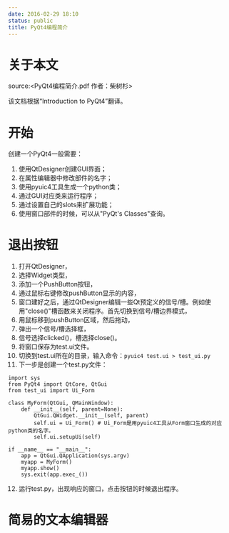 ```yaml
---
date: 2016-02-29 18:10
status: public
title: PyQt4编程简介
---
```


# 关于本文
source:<PyQt4编程简介.pdf  作者：柴树杉>

该文档根据“Introduction to PyQt4”翻译。

# 开始
创建一个PyQt4一般需要：
1. 使用QtDesigner创建GUI界面；
2. 在属性编辑器中修改部件的名字；
3. 使用pyuic4工具生成一个python类；
4. 通过GUI对应类来运行程序；
5. 通过设置自己的slots来扩展功能；
6. 使用窗口部件的时候，可以从"PyQt's Classes"查询。

# 退出按钮
1. 打开QtDesigner，
2. 选择Widget类型，
3. 添加一个PushButton按钮，
4. 通过鼠标右键修改pushButton显示的内容，
5. 窗口建好之后，通过QtDesigner编辑一些Qt预定义的信号/槽。例如使用"close()"槽函数来关闭程序。首先切换到信号/槽边界模式，
6. 用鼠标移到pushButton区域，然后拖动，
7. 弹出一个信号/槽选择框，
8. 信号选择clicked()，槽选择close()。
9. 将窗口保存为test.ui文件。
10. 切换到test.ui所在的目录，输入命令：`pyuic4 test.ui > test_ui.py`
11. 下一步是创建一个test.py文件：
```python:n
import sys
from PyQt4 import QtCore, QtGui
from test_ui import Ui_Form

class MyForm(QtGui, QMainWindow):
	def __init__(self, parent=None):
		QtGui.QWidget.__init__(self, parent)
		self.ui = Ui_Form()	# Ui_Form是用pyuic4工具从Form窗口生成的对应python类的名字。
		self.ui.setupUi(self)

if __name__ == "__main__":
	app = QtGui.QApplication(sys.argv)
	myapp = MyForm()
	myapp.show()
	sys.exit(app.exec_())
```

12. 运行test.py，出现响应的窗口，点击按钮的时候退出程序。

# 简易的文本编辑器